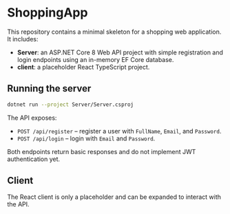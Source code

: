 # ShoppingApp

This repository contains a minimal skeleton for a shopping web application.
It includes:

- **Server**: an ASP.NET Core 8 Web API project with simple registration and login endpoints using an in-memory EF Core database.
- **client**: a placeholder React TypeScript project.

## Running the server

```bash
dotnet run --project Server/Server.csproj
```

The API exposes:
- `POST /api/register` – register a user with `FullName`, `Email`, and `Password`.
- `POST /api/login` – login with `Email` and `Password`.

Both endpoints return basic responses and do not implement JWT authentication yet.

## Client

The React client is only a placeholder and can be expanded to interact with the API.
